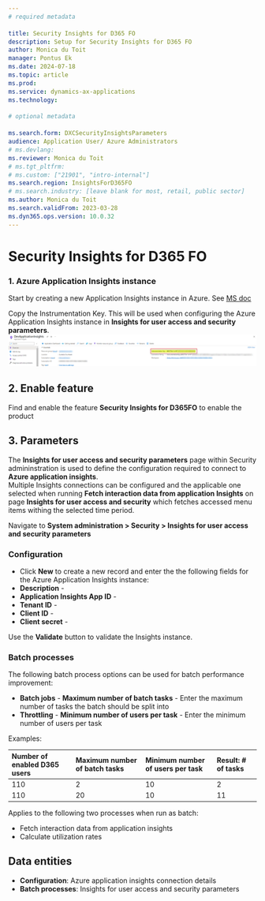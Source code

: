 ```yaml
---
# required metadata

title: Security Insights for D365 FO
description: Setup for Security Insights for D365 FO
author: Monica du Toit
manager: Pontus Ek
ms.date: 2024-07-18
ms.topic: article
ms.prod: 
ms.service: dynamics-ax-applications
ms.technology: 

# optional metadata

ms.search.form: DXCSecurityInsightsParameters
audience: Application User/ Azure Administrators
# ms.devlang: 
ms.reviewer: Monica du Toit
# ms.tgt_pltfrm: 
# ms.custom: ["21901", "intro-internal"]
ms.search.region: InsightsForD365FO
# ms.search.industry: [leave blank for most, retail, public sector]
ms.author: Monica du Toit
ms.search.validFrom: 2023-03-28
ms.dyn365.ops.version: 10.0.32
---
```


# Security Insights for D365 FO

###	1. Azure Application Insights instance
Start by creating a new Application Insights instance in Azure. See [MS doc](https://docs.microsoft.com/en-us/azure/azure-monitor/app/create-new-resource)

Copy the Instrumentation Key. This will be used when configuring the Azure Application Insights instance in **Insights for user access and security parameters**.
![Instrument Key](IMAGES/Instrument_key.png)

## 2.	Enable feature
Find and enable the feature **Security Insights for D365FO** to enable the product
 
## 3.	Parameters
The **Insights for user access and security parameters** page within Security admininstration is used to define the configuration required to connect to **Azure application insights**. <br>
Multiple Insights connections can be configured and the applicable one selected when running **Fetch interaction data from application Insights** on page **Insights for user access and security** which fetches accessed menu items withing the selected time period.

Navigate to **System administration > Security > Insights for user access and security parameters**

### Configuration

- Click **New** to create a new record and enter the the following fields for the Azure Application Insights instance:
- **Description** - 
- **Application Insights App ID** - 
- **Tenant ID** - 
- **Client ID** - 
- **Client secret** - 

Use the **Validate** button to validate the Insights instance.

### Batch processes

The following batch process options can be used for batch performance improvement:
- **Batch jobs** - **Maximum number of batch tasks** - Enter the maximum number of tasks the batch should be split into
- **Throttling** - **Minimum number of users per task** - Enter the minimum number of users per task

Examples:

Number of enabled D365 users   | Maximum number of batch tasks  | Minimum number of users per task  | Result: # of tasks
:--                            |:--                             |:--                                |:--
110                            | 2                              | 10                                | 2            
110                            | 20                             | 10                                | 11


Applies to the following two processes when run as batch:
- Fetch interaction data from application insights
- Calculate utilization rates

## Data entities

- **Configuration**: Azure application insights connection details
- **Batch processes**: Insights for user access and security parameters


